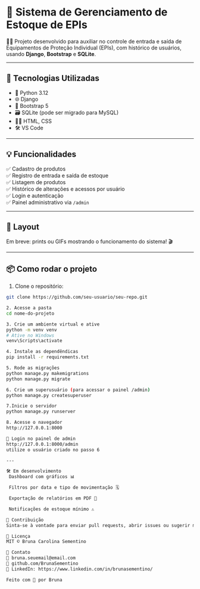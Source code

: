 # 🧤 Sistema de Gerenciamento de Estoque de EPIs

👩‍💻 Projeto desenvolvido para auxiliar no controle de entrada e saída de Equipamentos de Proteção Individual (EPIs), com histórico de usuários, usando **Django**, **Bootstrap** e **SQLite**.

---

## 🚀 Tecnologias Utilizadas

- 🐍 Python 3.12
- 🌐 Django
- 🎨 Bootstrap 5
- 🗃️ SQLite (pode ser migrado para MySQL)
- 🧑‍💻 HTML, CSS
- 🛠️ VS Code

---

## 💡 Funcionalidades

✅ Cadastro de produtos  
✅ Registro de entrada e saída de estoque  
✅ Listagem de produtos  
✅ Histórico de alterações e acessos por usuário  
✅ Login e autenticação  
✅ Painel administrativo via `/admin`  

---

## 📸 Layout

Em breve: prints ou GIFs mostrando o funcionamento do sistema! 🎬

---

## 📦 Como rodar o projeto

1. Clone o repositório:

```bash
git clone https://github.com/seu-usuario/seu-repo.git

2. Acesse a pasta
cd nome-do-projeto

3. Crie um ambiente virtual e ative
python -m venv venv
# Ative no Windows
venv\Scripts\activate

4. Instale as dependêndicas
pip install -r requirements.txt

5. Rode as migrações
python manage.py makemigrations
python manage.py migrate

6. Crie um superusuário (para acessar o painel /admin)
python manage.py createsuperuser

7.Inicie o servidor
python manage.py runserver

8. Acesse o navegador
http://127.0.0.1:8000

🔐 Login no painel de admin
http://127.0.0.1:8000/admin
utilize o usuário criado no passo 6

---

🛠️ Em desenvolvimento
 Dashboard com gráficos 📊

 Filtros por data e tipo de movimentação 🗓️

 Exportação de relatórios em PDF 🧾

 Notificações de estoque mínimo ⚠️

🤝 Contribuição
Sinta-se à vontade para enviar pull requests, abrir issues ou sugerir melhorias! 💬

📄 Licença
MIT © Bruna Carolina Sementino

💬 Contato
📧 bruna.seuemail@email.com
🐙 github.com/BrunaSementino
💼 LinkedIn: https://www.linkedin.com/in/brunasementino/

Feito com 💜 por Bruna
